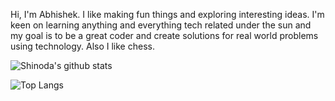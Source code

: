 <!--
**ShinodaII/ShinodaII** is a ✨ _special_ ✨ repository because its `README.md` (this file) appears on your GitHub profile.-->

Hi, 
I'm Abhishek. I like making fun things and exploring interesting ideas. 
I'm keen on learning anything and everything tech related under the sun and my goal is to be a great coder and create solutions for real world problems using technology. Also I like chess.

![Shinoda's github stats](https://github-readme-stats.vercel.app/api?username=AbhishekB97&show_icons=true&theme=blue-green)

![Top Langs](https://github-readme-stats.vercel.app/api/top-langs/?username=AbhishekB97&layout=compact&theme=blue-green)
